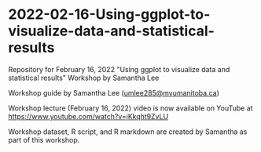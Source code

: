 # 2022-02-16-Using-ggplot-to-visualize-data-and-statistical-results
Repository for February 16, 2022 "Using ggplot to visualize data and statistical results" Workshop by Samantha Lee

Workshop guide by Samantha Lee (umlee285@myumanitoba.ca)

Workshop lecture (February 16, 2022) video is now available on YouTube at https://www.youtube.com/watch?v=jKkqht9ZvLU

Workshop dataset, R script, and R markdown are created by Samantha as part of this workshop.
